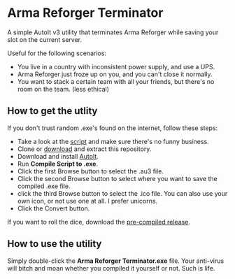 # Arma Reforger Terminator
A simple AutoIt v3 utility that terminates Arma Reforger while saving your slot on the current server.

Useful for the following scenarios:
* You live in a country with inconsistent power supply, and use a UPS.
* Arma Reforger just froze up on you, and you can't close it normally.
* You want to stack a certain team with all your friends, but there's no room on the team. (less ethical)

## How to get the utlity
If you don't trust random .exe's found on the internet, follow these steps:
* Take a look at the [script](https://github.com/ExpendaBubble/TerminateArmaReforger/blob/main/TerminateArmaReforger.au3) and make sure there's no funny business.
* Clone or [download](https://github.com/ExpendaBubble/TerminateArmaReforger/archive/refs/heads/main.zip) and extract this repository.
* Download and install [AutoIt](https://www.autoitscript.com/site/autoit/downloads/).
* Run **Compile Script to .exe**.
* Click the first Browse button to select the .au3 file.
* Click the second Browse button to select where you want to save the compiled .exe file.
* click the third Browse button to select the .ico file. You can also use your own icon, or not use one at all. I prefer unicorns.
* Click the Convert button.

If you want to roll the dice, download the [pre-compiled release](https://github.com/ExpendaBubble/TerminateArmaReforger/releases/download/v1.0.0/Arma.Reforger.Terminator.exe).

## How to use the utility
Simply double-click the **Arma Reforger Terminator.exe** file. Your anti-virus will bitch and moan whether you compiled it yourself or not. Such is life.
